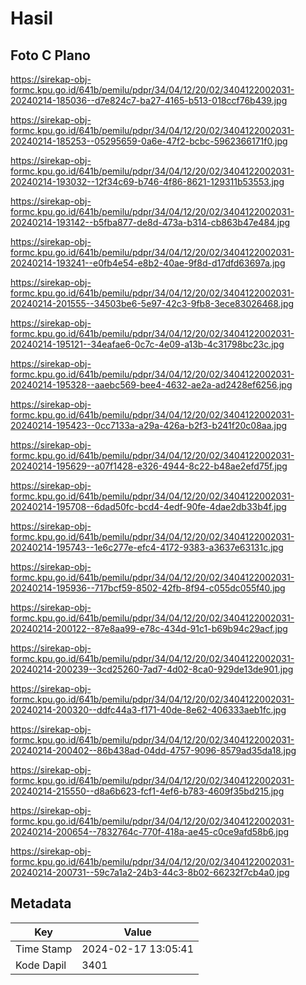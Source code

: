 # Hasil

## Foto C Plano

https://sirekap-obj-formc.kpu.go.id/641b/pemilu/pdpr/34/04/12/20/02/3404122002031-20240214-185036--d7e824c7-ba27-4165-b513-018ccf76b439.jpg

https://sirekap-obj-formc.kpu.go.id/641b/pemilu/pdpr/34/04/12/20/02/3404122002031-20240214-185253--05295659-0a6e-47f2-bcbc-5962366171f0.jpg

https://sirekap-obj-formc.kpu.go.id/641b/pemilu/pdpr/34/04/12/20/02/3404122002031-20240214-193032--12f34c69-b746-4f86-8621-129311b53553.jpg

https://sirekap-obj-formc.kpu.go.id/641b/pemilu/pdpr/34/04/12/20/02/3404122002031-20240214-193142--b5fba877-de8d-473a-b314-cb863b47e484.jpg

https://sirekap-obj-formc.kpu.go.id/641b/pemilu/pdpr/34/04/12/20/02/3404122002031-20240214-193241--e0fb4e54-e8b2-40ae-9f8d-d17dfd63697a.jpg

https://sirekap-obj-formc.kpu.go.id/641b/pemilu/pdpr/34/04/12/20/02/3404122002031-20240214-201555--34503be6-5e97-42c3-9fb8-3ece83026468.jpg

https://sirekap-obj-formc.kpu.go.id/641b/pemilu/pdpr/34/04/12/20/02/3404122002031-20240214-195121--34eafae6-0c7c-4e09-a13b-4c31798bc23c.jpg

https://sirekap-obj-formc.kpu.go.id/641b/pemilu/pdpr/34/04/12/20/02/3404122002031-20240214-195328--aaebc569-bee4-4632-ae2a-ad2428ef6256.jpg

https://sirekap-obj-formc.kpu.go.id/641b/pemilu/pdpr/34/04/12/20/02/3404122002031-20240214-195423--0cc7133a-a29a-426a-b2f3-b241f20c08aa.jpg

https://sirekap-obj-formc.kpu.go.id/641b/pemilu/pdpr/34/04/12/20/02/3404122002031-20240214-195629--a07f1428-e326-4944-8c22-b48ae2efd75f.jpg

https://sirekap-obj-formc.kpu.go.id/641b/pemilu/pdpr/34/04/12/20/02/3404122002031-20240214-195708--6dad50fc-bcd4-4edf-90fe-4dae2db33b4f.jpg

https://sirekap-obj-formc.kpu.go.id/641b/pemilu/pdpr/34/04/12/20/02/3404122002031-20240214-195743--1e6c277e-efc4-4172-9383-a3637e63131c.jpg

https://sirekap-obj-formc.kpu.go.id/641b/pemilu/pdpr/34/04/12/20/02/3404122002031-20240214-195936--717bcf59-8502-42fb-8f94-c055dc055f40.jpg

https://sirekap-obj-formc.kpu.go.id/641b/pemilu/pdpr/34/04/12/20/02/3404122002031-20240214-200122--87e8aa99-e78c-434d-91c1-b69b94c29acf.jpg

https://sirekap-obj-formc.kpu.go.id/641b/pemilu/pdpr/34/04/12/20/02/3404122002031-20240214-200239--3cd25260-7ad7-4d02-8ca0-929de13de901.jpg

https://sirekap-obj-formc.kpu.go.id/641b/pemilu/pdpr/34/04/12/20/02/3404122002031-20240214-200320--ddfc44a3-f171-40de-8e62-406333aeb1fc.jpg

https://sirekap-obj-formc.kpu.go.id/641b/pemilu/pdpr/34/04/12/20/02/3404122002031-20240214-200402--86b438ad-04dd-4757-9096-8579ad35da18.jpg

https://sirekap-obj-formc.kpu.go.id/641b/pemilu/pdpr/34/04/12/20/02/3404122002031-20240214-215550--d8a6b623-fcf1-4ef6-b783-4609f35bd215.jpg

https://sirekap-obj-formc.kpu.go.id/641b/pemilu/pdpr/34/04/12/20/02/3404122002031-20240214-200654--7832764c-770f-418a-ae45-c0ce9afd58b6.jpg

https://sirekap-obj-formc.kpu.go.id/641b/pemilu/pdpr/34/04/12/20/02/3404122002031-20240214-200731--59c7a1a2-24b3-44c3-8b02-66232f7cb4a0.jpg


## Metadata

| Key        | Value               |
| ---------- | ------------------- |
| Time Stamp | 2024-02-17 13:05:41 |
| Kode Dapil | 3401                |



